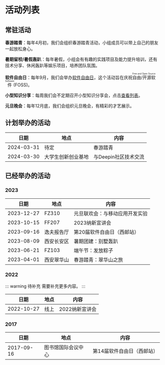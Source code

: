 # 活动列表

## 常驻活动

**春游踏青**：每年4月初，我们会组织春游踏青活动，小组成员可以带上自己的朋友一起放松身心。

**暑期留校/暑假轰趴**：每年暑假，小组会有有趣的实践项目及能力提升培训，还有技术分享、休闲轰趴等娱乐项目，培养团队氛围。

**软件自由日**：每年9月，我们会举办[软件自由日](https://www.softwarefreedomday.org/)，这个活动旨在庆祝<ruby><rb>自由/开源软件</rb><rt>Free and Open Source Software</rt></ruby>(FOSS)。

**小型知识分享**：每周我们会不定期召开小型知识分享会，点击[查看列表](weekly)。

**元旦晚会**：每年12月底，我们会组织元旦晚会，有精彩的才艺展示。

## 计划举办的活动

| 日期       | 地点               | 内容                 |
| ---------- | ------------------ | -------------------- |
| 2024-03-31 | 待定               | 春游踏青             |
| 2024-03-30 | 大学生创新创业基地 | 与Deepin社区技术交流 |

## 已经举办的活动

### 2023

| 日期       | 地点       | 内容                           |
| ---------- | ---------- | ------------------------------ |
| 2023-12-27 | FZ310      | 元旦联欢会：与移动应用开发实验 |
| 2023-10-15 | FF207      | 2023纳新宣讲会                 |
| 2023-09-16 | 逸夫报告厅 | 第20届软件自由日（西邮站）     |
| 2023-08-09 | 西安长安区 | 暑期团建：别墅轰趴             |
| 2023-06-21 | FZ103      | 端午节：发放粽子               |
| 2023-04-01 | 西安翠华山 | 春游踏青：翠华山之旅           |

### 2022

::: warning 待补充
需要补充更多内容。
:::

| 日期       | 地点 | 内容           |
| ---------- | ---- | -------------- |
| 2022-10-27 | 线上 | 2022纳新宣讲会 |

### 2017

| 日期       | 地点               | 内容                       |
| ---------- | ------------------ | -------------------------- |
| 2017-09-16 | 图书馆国际会议中心 | 第14届软件自由日（西邮站） |
